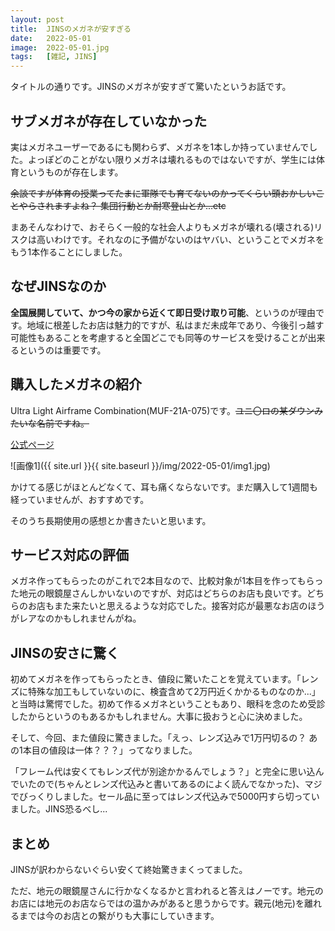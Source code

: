 ```yaml
---
layout: post
title:  JINSのメガネが安すぎる
date:   2022-05-01
image:  2022-05-01.jpg
tags:   [雑記, JINS]
---
```

タイトルの通りです。JINSのメガネが安すぎて驚いたというお話です。

## サブメガネが存在していなかった

実はメガネユーザーであるにも関わらず、メガネを1本しか持っていませんでした。よっぽどのことがない限りメガネは壊れるものではないですが、学生には体育というものが存在します。

~~余談ですが体育の授業ってたまに軍隊でも育てないのかってくらい頭おかしいことやらされますよね？ 集団行動とか耐寒登山とか...etc~~

まあそんなわけで、おそらく一般的な社会人よりもメガネが壊れる(壊される)リスクは高いわけです。それなのに予備がないのはヤバい、ということでメガネをもう1本作ることにしました。

## なぜJINSなのか

**全国展開していて、かつ今の家から近くて即日受け取り可能**、というのが理由です。地域に根差したお店は魅力的ですが、私はまだ未成年であり、今後引っ越す可能性もあることを考慮すると全国どこでも同等のサービスを受けることが出来るというのは重要です。

## 購入したメガネの紹介

Ultra Light Airframe Combination(MUF-21A-075)です。~~ユニ〇ロの某ダウンみたいな名前ですね。~~

[公式ページ](https://www.jins.com/jp/item/MUF-21A-075_497.html)

![画像1]({{ site.url }}{{ site.baseurl }}/img/2022-05-01/img1.jpg)

かけてる感じがほとんどなくて、耳も痛くならないです。まだ購入して1週間も経っていませんが、おすすめです。

そのうち長期使用の感想とか書きたいと思います。

## サービス対応の評価

メガネ作ってもらったのがこれで2本目なので、比較対象が1本目を作ってもらった地元の眼鏡屋さんしかいないのですが、対応はどちらのお店も良いです。どちらのお店もまた来たいと思えるような対応でした。接客対応が最悪なお店のほうがレアなのかもしれませんがね。

## JINSの安さに驚く

初めてメガネを作ってもらったとき、値段に驚いたことを覚えています。「レンズに特殊な加工もしていないのに、検査含めて2万円近くかかるものなのか...」と当時は驚愕でした。初めて作るメガネということもあり、眼科を念のため受診したからというのもあるかもしれません。大事に扱おうと心に決めました。

そして、今回、また値段に驚きました。「えっ、レンズ込みで1万円切るの？ あの1本目の値段は一体？？？」ってなりました。

「フレーム代は安くてもレンズ代が別途かかるんでしょう？」と完全に思い込んでいたので(ちゃんとレンズ代込みと書いてあるのによく読んでなかった)、マジでびっくりしました。セール品に至ってはレンズ代込みで5000円すら切っていました。JINS恐るべし...

## まとめ

JINSが訳わからないぐらい安くて終始驚きまくってました。

ただ、地元の眼鏡屋さんに行かなくなるかと言われると答えはノーです。地元のお店には地元のお店ならではの温かみがあると思うからです。親元(地元)を離れるまでは今のお店との繋がりも大事にしていきます。